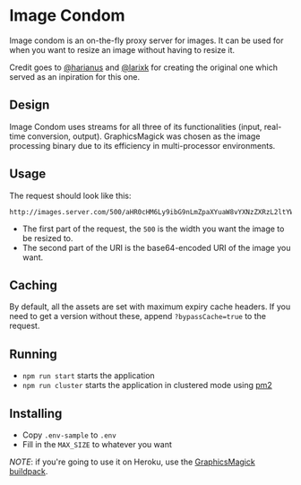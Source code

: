 # Image Condom

Image condom is an on-the-fly proxy server for images. It can be used for when you want to resize an image without having to resize it.

Credit goes to [@harianus](https://github.com/harianus) and [@larixk](https://github.com/larixk) for creating the original one which served as an inpiration for this one.

## Design

Image Condom uses streams for all three of its functionalities (input, real-time conversion, output). GraphicsMagick was chosen as the image processing binary due to its efficiency in multi-processor environments.

## Usage

The request should look like this:

```
http://images.server.com/500/aHR0cHM6Ly9ibG9nLmZpaXYuaW8vYXNzZXRzL2ltYWdlcy8yMDE0LTExLTAyLzAxLmpwZw==
```

 * The first part of the request, the `500` is the width you want the image to be resized to.
 * The second part of the URI is the base64-encoded URI of the image you want.

## Caching

By default, all the assets are set with maximum expiry cache headers. If you need to get a version without these, append `?bypassCache=true` to the request.

## Running

 * `npm run start` starts the application
 * `npm run cluster` starts the application in clustered mode using [pm2](https://github.com/Unitech/pm2)

## Installing

 * Copy `.env-sample` to `.env`
 * Fill in the `MAX_SIZE` to whatever you want
 
_NOTE_: if you're going to use it on Heroku, use the [GraphicsMagick buildpack](https://github.com/mcollina/heroku-buildpack-graphicsmagick).
